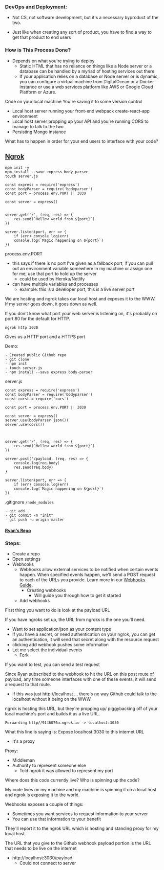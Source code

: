 ### DevOps and Deployment:
- Not CS, not software development, but it's a necessary byproduct of the two.

- Just like when creating any sort of product, you have to find a way to get that product to end users

### How is This Process Done?
- Depends on what you're trying to deploy
    - Static HTML that has no reliance on things like a Node server or a database can be handled by a myriad of hosting services out there.
    - If your application relies on a database or Node server or is dynamic, you can configure a virtual machine from DigitalOcean or a Docker instance or use a web services platform like AWS or Google Cloud Platform or Azure.
    
Code on your local machine
You're saving it to some version control

- Local host server running your front-end webpack create-react-app environment
- Local host server propping up your API and you're running CORS to manage to talk to the two
- Persisting Mongo instance

What has to happen in order for your end users to interface with your code?

## [Ngrok](https://ngrok.com/)

```
npm init -y
npm install --save express body-parser
touch server.js
```

```
const express = require('express')
const bodyParser = require('bodyparser')
const port = process.env.PORT || 3030

const server = express()


server.get('/', (req, res) => {
    res.send(`Hellow world from ${port}`)
})

server.listen(port, err => {
    if (err) console.log(err)
    console.log(`Magic happening on ${port}`)
})
```

process.env.PORT
- this says if there is no port I've given as a fallback port, if you can pull out an environment variable somewhere in my machine or assign one for me, use that port to hold up the server
    - could be used by Heroku/Netlify
- can have multiple variables and processes
    - example: this is a developer port, this is a live server port

We are hosting and ngrok takes our local host and exposes it to the WWW.  If my server goes down, it goes down as well.

If you don't know what port your web server is listening on, it's probably on port 80 for the default for HTTP.

```
ngrok http 3030
```

Gives us a HTTP port and a HTTPS port

Demo:
```
- Created public Github repo
- git clone
- npm init 
- touch server.js
- npm install --save express body-parser
```
server.js
```
const express = require('express')
const bodyParser = require('bodyparser')
const corst = require('cors')

const port = process.env.PORT || 3030

const server = express()
server.use(bodyParser.json())
server.use(cors())



server.get('/', (req, res) => {
    res.send(`Hellow world from ${port}`)
})

server.post('/payload, (req, res) => {
    console.log(req.body)
    res.send(req.body)
}

server.listen(port, err => {
    if (err) console.log(err)
    console.log(`Magic happening on ${port}`)
})
```
.gitignore
` /node_modules `

```
- git add .
- git commit -m "init"
- git push -u origin master
```

#### [Ryan's Repo](https://github.com/ryanhca/ngrok-webhooks)

### Steps:
- Create a repo
- Open settings
- Webhooks
    - Webhooks allow external services to be notified when certain events happen.  When specified events happen, we'll send a POST request to each of the URLs you provide.  Learn more in our [Webhooks Guide](https://developer.github.com/webhooks/).
        - Creating webhooks
            - Will guide you through how to get it started
    - Add webhooks
        
First thing you want to do is look at the payload URL

If you have ngroks set up, the URL from ngroks is the one you'll need.
- Want to set application/json as your content type
- If you have a secret, or need authentication on your ngrok, you can get an authentication, it will send that secret along with the resource request
- clicking add webhook pushes some information
- Let me select the individual events
    - Fork

If you want to test, you can send a test request

Since Ryan subscribed to the webhook to hit the URL on this post route of payload, any time someone interfaces with one of these events, it will send a request to that route.
- If this was just http://localhost ... there's no way Github could talk to the localhost without it being on the WWW.

ngrok is hosting this URL, but they're propping up/ piggybacking off of your local machine's port and builds it as a live URL.

```
Forwarding http//9146070a.ngrok.io -> localhost:3030
```
What this line is saying is:
Expose localhost:3030 to this internet URL
- It's a proxy

Proxy:
- Middleman
- Authority to represent someone else
    - Told ngrok it was allowed to represent my port

Where does this code currently live?  Who is spinning up the code?

My code lives on my machine and my machine is spinning it on a local host and ngrok is exposing it to the world.

Webhooks exposes a couple of things:
- Sometimes you want services to request information to your server
- You can use that information to your benefit

They'll report it to the ngrok URL which is hosting and standing proxy for my local host.

The URL that you give to the Github webhook payload portion is the URL that needs to be live on the internet
- http://localhost:3030/payload
    - Could not connect to server


